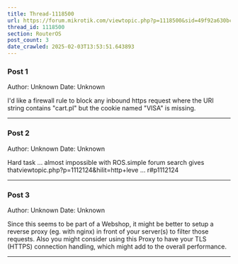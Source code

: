 ```yaml
---
title: Thread-1118500
url: https://forum.mikrotik.com/viewtopic.php?p=1118500&sid=49f92a630bc7970d8ca50523be880e8f#p1118500
thread_id: 1118500
section: RouterOS
post_count: 3
date_crawled: 2025-02-03T13:53:51.643893
---
```


### Post 1
Author: Unknown
Date: Unknown

I'd like a firewall rule to block any inbound https request where the URI string contains "cart.pl" but the cookie named "VISA" is missing.

---
### Post 2
Author: Unknown
Date: Unknown

Hard task ... almost impossible with ROS.simple forum search gives thatviewtopic.php?p=1112124&hilit=http+leve ... r#p1112124

---
### Post 3
Author: Unknown
Date: Unknown

Since this seems to be part of a Webshop, it might be better to setup a reverse proxy (eg. with nginx) in front of your server(s) to filter those requests. Also you might consider using this Proxy to have your TLS (HTTPS) connection handling, which might add to the overall performance.

---
